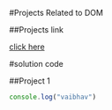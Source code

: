 #Projects Related to DOM

##Projects link 

[click here]( https://github.com/)


#solution code

##Project 1 

```javascript
console.log("vaibhav")

```